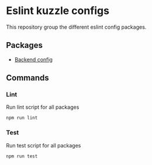 # Eslint kuzzle configs

This repository group the different eslint config packages.

## Packages

- [Backend config](./packages/backend)

## Commands

### Lint

Run lint script for all packages

```
npm run lint
```

### Test

Run test script for all packages

```
npm run test
```
